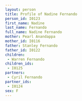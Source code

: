 ```yaml
---
layout: person
title: Profile of Nadine Fernando
person_id: I0123
first_name: Nadine
last_name: Fernando
full_name: Nadine Fernando
mother: Pearl Anandappa
mother_id: I0116
father: Stanley Fernando
father_id: I0122
children:
 - Warren Fernando
children_ids:
 - I0125
partners:
 - Cyril Fernando
partner_ids:
 - I0124
sex: F
---
```


